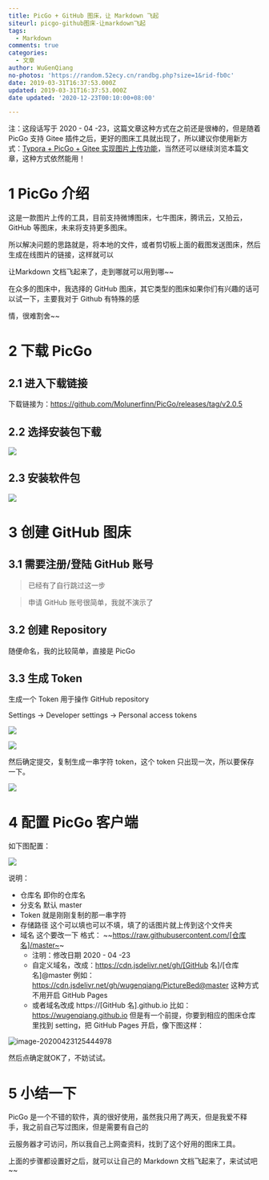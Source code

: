 ```yaml
---
title: PicGo + GitHub 图床，让 Markdown 飞起
siteurl: picgo-github图床-让markdown飞起
tags:
  - Markdown
comments: true
categories:
  - 文章
author: WuGenQiang
no-photos: 'https://random.52ecy.cn/randbg.php?size=1&rid-fb0c'
date: 2019-03-31T16:37:53.000Z
updated: 2019-03-31T16:37:53.000Z
date updated: '2020-12-23T00:10:00+08:00'

---
```


注：这段话写于 2020 - 04 -23，这篇文章这种方式在之前还是很棒的，但是随着 PicGo 支持 Gitee 插件之后，更好的图床工具就出现了，所以建议你使用新方式：[Typora + PicGo + Gitee 实现图片上传功能](https://wugenqiang.github.io/articles/Typora-PicGo-Gitee-PictureBed-Cool.html)，当然还可以继续浏览本篇文章，这种方式依然能用！

<!--more-->

# 1 PicGo 介绍

这是一款图片上传的工具，目前支持微博图床，七牛图床，腾讯云，又拍云，GitHub 等图床，未来将支持更多图床。

所以解决问题的思路就是，将本地的文件，或者剪切板上面的截图发送图床，然后生成在线图片的链接，这样就可以

让Markdown 文档飞起来了，走到哪就可以用到哪~~

在众多的图床中，我选择的 GitHub 图床，其它类型的图床如果你们有兴趣的话可以试一下，主要我对于 Github 有特殊的感

情，很难割舍~~

# 2 下载 PicGo

## 2.1 进入下载链接

下载链接为：https://github.com/Molunerfinn/PicGo/releases/tag/v2.0.5

## 2.2 选择安装包下载

![](https://wugenqiang.github.io/PictureBed/pictures/20190331164455.png)

## 2.3 安装软件包

![](https://wugenqiang.github.io/PictureBed/pictures/20190331164603.png)

# 3 创建 GitHub 图床

## 3.1 需要注册/登陆 GitHub 账号

> 已经有了自行跳过这一步

> 申请 GitHub 账号很简单，我就不演示了

## 3.2 创建 Repository

随便命名，我的比较简单，直接是 PicGo

## 3.3 生成 Token

生成一个 Token 用于操作 GitHub repository

Settings -> Developer settings -> Personal access tokens

![](https://wugenqiang.github.io/PictureBed/pictures/20190331165930.png)

![](https://wugenqiang.github.io/PictureBed/pictures/20190331170203.png)

然后确定提交，复制生成一串字符 token，这个 token 只出现一次，所以要保存一下。

![](https://wugenqiang.github.io/PictureBed/pictures/20190331170410.png)

# 4 配置 PicGo 客户端

如下图配置：

![](https://wugenqiang.github.io/PictureBed/pictures/20190331170716.png)

说明：

-   仓库名 即你的仓库名
-   分支名 默认 master
-   Token 就是刚刚复制的那一串字符
-   存储路径 这个可以填也可以不填，填了的话图片就上传到这个文件夹
-   域名 这个要改一下 格式： ~~<https://raw.githubusercontent.com/[仓库名]/master~>~
    -   注明：修改日期 2020 - 04 -23
    -   自定义域名，改成：https://cdn.jsdelivr.net/gh/[GitHub 名]/[仓库名]@master  例如：https://cdn.jsdelivr.net/gh/wugenqiang/PictureBed@master 这种方式不用开启 GitHub Pages
    -   或者域名改成 https://[GitHub 名].github.io 比如：https://wugenqiang.github.io 但是有一个前提，你要到相应的图床仓库里找到 setting，把 GitHub Pages 开启，像下图这样：

![image-20200423125444978](https://gitee.com/wugenqiang/PictureBed/raw/master/CS-Notes/20200423125447.png)

然后点确定就OK了，不妨试试。

# 5 小结一下

PicGo 是一个不错的软件，真的很好使用，虽然我只用了两天，但是我爱不释手，我之前自己写过图床，但是需要有自己的

云服务器才可访问，所以我自己上网查资料，找到了这个好用的图床工具。

上面的步骤都设置好之后，就可以让自己的 Markdown 文档飞起来了，来试试吧~~
